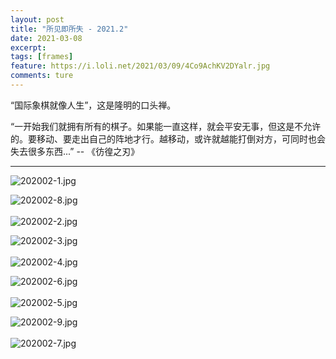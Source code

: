 ```yaml
---
layout: post
title: "所见即所失 - 2021.2"
date: 2021-03-08
excerpt: 
tags: [frames]
feature: https://i.loli.net/2021/03/09/4Co9AchKV2DYalr.jpg
comments: ture
---
```


“国际象棋就像人生”，这是隆明的口头禅。

“一开始我们就拥有所有的棋子。如果能一直这样，就会平安无事，但这是不允许的。要移动、要走出自己的阵地才行。越移动，或许就越能打倒对方，可同时也会失去很多东西...”
-- 《彷徨之刃》

---

![202002-1.jpg](https://i.loli.net/2021/03/09/claV2gQipvfZJhC.jpg)

![202002-8.jpg](https://i.loli.net/2021/03/09/AxoDdbhXjuw2cEe.jpg)
<br>
<br>
![202002-2.jpg](https://i.loli.net/2021/03/09/QF6puHRlhKMDPBN.jpg)

![202002-3.jpg](https://i.loli.net/2021/03/09/jMSIaTKV6fgLDbp.jpg)
<br>
<br>
![202002-4.jpg](https://i.loli.net/2021/03/09/XuOxYy46MlnzHqF.jpg)

![202002-6.jpg](https://i.loli.net/2021/03/09/I8CPGasfWNQALpS.jpg)
<br>
<br>
![202002-5.jpg](https://i.loli.net/2021/03/09/ZwEoiOtW1xeQBYJ.jpg)

![202002-9.jpg](https://i.loli.net/2021/03/09/4Co9AchKV2DYalr.jpg)
<br>
<br>
![202002-7.jpg](https://i.loli.net/2021/03/09/XBQZ8zYidUnReaA.jpg)